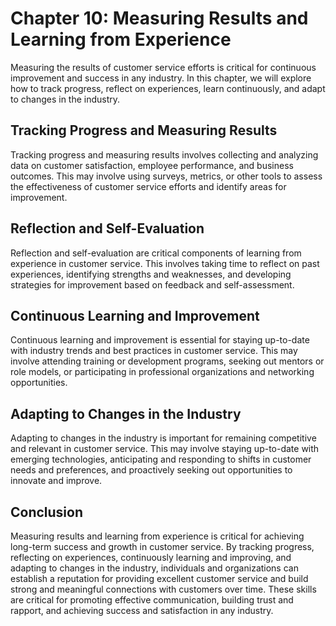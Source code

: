 Chapter 10: Measuring Results and Learning from Experience
==========================================================

Measuring the results of customer service efforts is critical for continuous improvement and success in any industry. In this chapter, we will explore how to track progress, reflect on experiences, learn continuously, and adapt to changes in the industry.

Tracking Progress and Measuring Results
---------------------------------------

Tracking progress and measuring results involves collecting and analyzing data on customer satisfaction, employee performance, and business outcomes. This may involve using surveys, metrics, or other tools to assess the effectiveness of customer service efforts and identify areas for improvement.

Reflection and Self-Evaluation
------------------------------

Reflection and self-evaluation are critical components of learning from experience in customer service. This involves taking time to reflect on past experiences, identifying strengths and weaknesses, and developing strategies for improvement based on feedback and self-assessment.

Continuous Learning and Improvement
-----------------------------------

Continuous learning and improvement is essential for staying up-to-date with industry trends and best practices in customer service. This may involve attending training or development programs, seeking out mentors or role models, or participating in professional organizations and networking opportunities.

Adapting to Changes in the Industry
-----------------------------------

Adapting to changes in the industry is important for remaining competitive and relevant in customer service. This may involve staying up-to-date with emerging technologies, anticipating and responding to shifts in customer needs and preferences, and proactively seeking out opportunities to innovate and improve.

Conclusion
----------

Measuring results and learning from experience is critical for achieving long-term success and growth in customer service. By tracking progress, reflecting on experiences, continuously learning and improving, and adapting to changes in the industry, individuals and organizations can establish a reputation for providing excellent customer service and build strong and meaningful connections with customers over time. These skills are critical for promoting effective communication, building trust and rapport, and achieving success and satisfaction in any industry.
